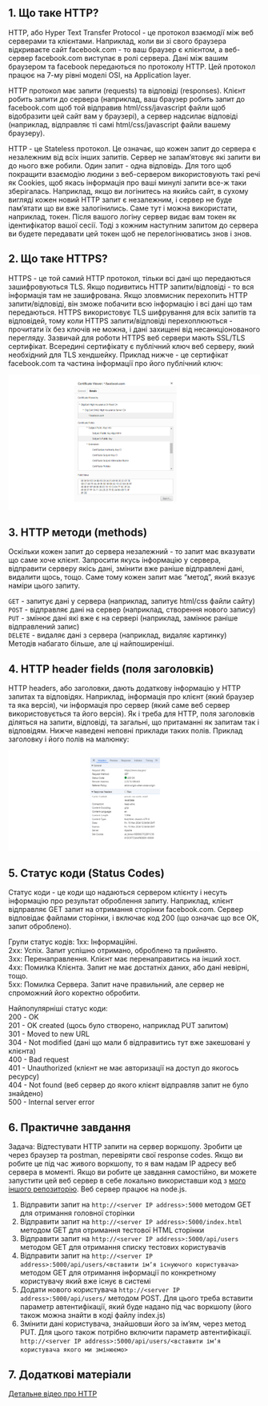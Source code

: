 ## 1. Що таке HTTP?
HTTP, або Hyper Text Transfer Protocol - це протокол взаємодії між веб серверами та клієнтами. Наприклад, коли ви зі свого браузера відкриваєте сайт facebook.com - то ваш браузер є клієнтом, а веб-сервер facebook.com виступає в ролі сервера. Дані між вашим браузером та facebook передаються по протоколу HTTP. Цей протокол працює на 7-му рівні моделі OSI, на Application layer. 

HTTP протокол має запити (requests) та відповіді (responses). Клієнт робить запити до сервера (наприклад, ваш браузер робить запит до facebook.com щоб той відправив html/css/javascript файли щоб відобразити цей сайт вам у браузері), а сервер надсилає відповіді (наприклад, відправляє ті самі html/css/javascript файли вашему браузеру).

HTTP - це Stateless протокол. Це означає, що кожен запит до сервера є незалежним від всіх інших запитів. Сервер не запамʼятовує які запити ви до нього вже робили. Один запит - одна відповідь. Для того щоб покращити взаємодію людини з веб-сервером використовують такі речі як Cookies, щоб якась інформація про ваші минулі запити все-ж таки зберігалась. Наприклад, якщо ви логінитесь на якийсь сайт, в сухому вигляді кожен новий HTTP запит є незалежним, і сервер не буде памʼятати що ви вже залогінились. Саме тут і можна використати, наприклад, токен. Після вашого логіну сервер видає вам токен як ідентифікатор вашої сесії. Тоді з кожним наступним запитом до сервера ви будете передавати цей токен щоб не перелогінюватись знов і знов. 

## 2. Що таке HTTPS?
HTTPS - це той самий HTTP протокол, тільки всі дані що передаються зашифровуються TLS. Якщо подивитись HTTP запити/відповіді - то вся інформація там не зашифрована. Якщо зловмисник перехопить HTTP запити/відповіді, він зможе побачити всю інформацію і всі дані що там передаються. HTTPS використовує TLS шифрування для всіх запитів та відповідей, тому коли HTTPS запити/відповіді перехоплюються - прочитати їх без ключів не можна, і дані захищені від несанкціонованого перегляду. Зазвичай для роботи HTTPS веб сервери мають SSL/TLS сертифікат. Всередині сертифікату є публічний ключ веб серверу, який необхідний для TLS хендшейку. Приклад нижче - це сертифікат facebook.com та частина інформації про його публічний ключ:

![certificate](https://github.com/sarin00/Course1-Intro-to-Cybersecruity/blob/main/%D1%8F%D0%94%D0%BE%D0%B4%D0%B0%D1%82%D0%BA%D0%BE%D0%B2%D1%96%20%D0%BC%D0%B0%D1%82%D0%B5%D1%80%D1%96%D0%B0%D0%BB%D0%B8/certificate.png)

## 3. HTTP методи (methods)
Оскільки кожен запит до сервера незалежний - то запит має вказувати що саме хоче клієнт. Запросити якусь інформацію у сервера, відправити серверу якісь дані, змінити вже раніше відправлені дані, видалити щось, тощо. Саме тому кожен запит має “метод”, який вказує наміри цього запиту.

`GET` - запитує дані у сервера (наприклад, запитує html/css файли сайту)  
`POST` - відправляє дані на сервер (наприклад, створення нового запису)  
`PUT` - змінює дані які вже є на сервері  (наприклад, замінює раніше відправлений запис)  
`DELETE` - видаляє дані з сервера (наприклад, видаляє картинку)  
Методів набагато більше, але ці найпоширеніші. 

## 4. HTTP header fields (поля заголовків)
HTTP headers, або заголовки, дають додаткову інформацію у HTTP запитах та відповідях. Наприклад, інформація про клієнт (який браузер та яка версія), чи інформація про сервер (який саме веб сервер використовується та його версія). Як і треба для HTTP, поля заголовків діляться на запити, відповіді, та загальні, що притаманні як запитам так і відповідям. Нижче наведені неповні приклади таких полів. Приклад заголовку і його полів на малюнку:

![http-header](https://github.com/sarin00/Course1-Intro-to-Cybersecruity/blob/main/%D1%8F%D0%94%D0%BE%D0%B4%D0%B0%D1%82%D0%BA%D0%BE%D0%B2%D1%96%20%D0%BC%D0%B0%D1%82%D0%B5%D1%80%D1%96%D0%B0%D0%BB%D0%B8/http-header.png)

## 5. Статус коди (Status Codes)
Статус коди - це коди що надаються сервером клієнту і несуть інформацію про результат оброблення запиту. Наприклад, клієнт відправляє GET запит на отримання сторінки facebook.com. Сервер відповідає файлами сторінки, і включає код 200 (що означає що все ОК, запит оброблено).

Групи статус кодів:
1xx: Інформаційні.  
2xx: Успіх. Запит успішно отримано, оброблено та прийнято.  
3xx: Перенаправлення. Клієнт має перенаправитись на інший хост.  
4xx: Помилка Клієнта. Запит не має достатніх даних, або дані невірні, тощо.  
5xx: Помилка Сервера. Запит наче правильний, але сервер не спроможний його коректно обробити.  

Найпопулярніші статус коди:  
200 - OK  
201 - OK created (щось було створено, наприклад PUT запитом)  
301 - Moved to new URL  
304 - Not modified (дані що мали б відправитись тут вже закешовані у клієнта)  
400 - Bad request  
401 - Unauthorized (клієнт не має авторизації на доступ до якогось ресурсу)  
404 - Not found (веб сервер до якого клієнт відправляв запит не було знайдено)  
500 - Internal server error  

## 6. Практичне завдання
Задача: Відтестувати HTTP запити на сервер воркшопу. Зробити це через браузер та postman, перевіряти свої response codes. Якщо ви робите це під час живого воркшопу, то я вам надам IP адресу веб сервера в моменті. Якщо ви робите це завдання самостійно, ви можете запустити цей веб сервер в себе локально використавши код з [мого іншого репозиторію](https://github.com/sarin00/nodehttps). Веб сервер працює на node.js. 

1. Відправити запит на `http://<server IP address>:5000` методом GET для отримання головної сторінки
2. Відправити запит на `http://<server IP address>:5000/index.html` методом GET для отримання тестової HTML сторінки
3. Відправити запит на `http://<server IP address>:5000/api/users` методом GET для отримання списку тестових користувачів
4. Відправити запит на `http://<server IP address>:5000/api/users/<вставити імʼя існуючого користувача>` методом GET для отримання інформації по конкретному користувачу який вже існує в системі
5. Додати нового користувача `http://<server IP address>:5000/api/users/` методом POST. Для цього треба вставити параметр автентифікації, який буде надано під час воркшопу (його також можна знайти в коді файлу index.js)
6. Змінити дані користувача, знайшовши його за ім’ям, через метод PUT. Для цього також потрібно включити параметр автентифікації. `http://<server IP address>:5000/api/users/<вставити імʼя користувача якого ми змінюємо>`

## 7. Додаткові матеріали
[Детальне відео про HTTP](https://www.youtube.com/watch?v=iYM2zFP3Zn0&list=WL&index=16)
